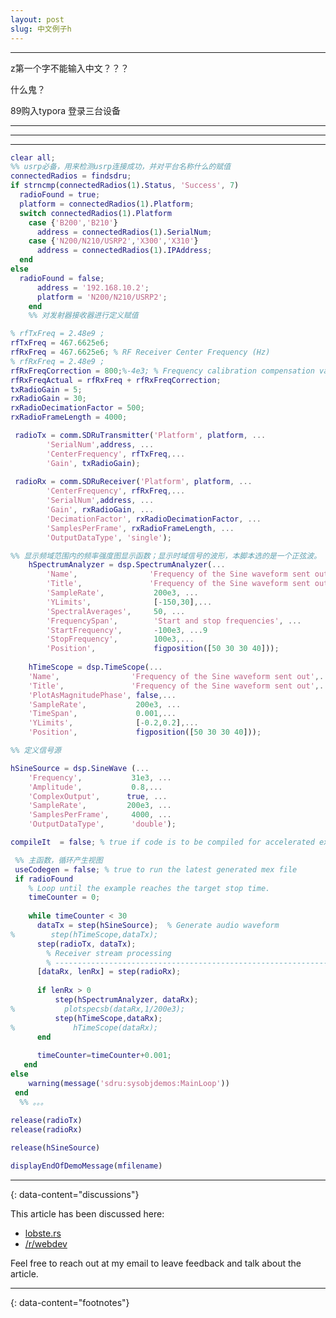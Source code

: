 ```yaml
---
layout: post
slug: 中文例子h
---
```


---

z第一个字不能输入中文？？？

什么鬼？

89购入typora 登录三台设备

---



---

---
```matlab
clear all;
%% usrp必备，用来检测usrp连接成功，并对平台名称什么的赋值
connectedRadios = findsdru;
if strncmp(connectedRadios(1).Status, 'Success', 7)
  radioFound = true;
  platform = connectedRadios(1).Platform;
  switch connectedRadios(1).Platform
	case {'B200','B210'}
	  address = connectedRadios(1).SerialNum;
	case {'N200/N210/USRP2','X300','X310'}
	  address = connectedRadios(1).IPAddress;
  end
else
  radioFound = false;
	  address = '192.168.10.2';
	  platform = 'N200/N210/USRP2';
	end
	%% 对发射器接收器进行定义赋值
```



	

```matlab
% rfTxFreq = 2.48e9 ;
rfTxFreq = 467.6625e6;
rfRxFreq = 467.6625e6; % RF Receiver Center Frequency (Hz)
% rfRxFreq = 2.48e9 ;
rfRxFreqCorrection = 800;%-4e3; % Frequency calibration compensation value (Hz)
rfRxFreqActual = rfRxFreq + rfRxFreqCorrection;
txRadioGain = 5;
rxRadioGain = 30;
rxRadioDecimationFactor = 500;
rxRadioFrameLength = 4000;
```


```matlab
 radioTx = comm.SDRuTransmitter('Platform', platform, ...
        'SerialNum',address, ...
		'CenterFrequency', rfTxFreq,...
		'Gain', txRadioGain);
	
 radioRx = comm.SDRuReceiver('Platform', platform, ...
		'CenterFrequency', rfRxFreq,...
        'SerialNum',address, ...
		'Gain', rxRadioGain, ...
		'DecimationFactor', rxRadioDecimationFactor, ...
		'SamplesPerFrame', rxRadioFrameLength, ...
		'OutputDataType', 'single');
```

```matlab
%% 显示频域范围内的频率强度图显示函数；显示时域信号的波形，本脚本选的是一个正弦波。
	hSpectrumAnalyzer = dsp.SpectrumAnalyzer(...
		'Name',                'Frequency of the Sine waveform sent out',...
		'Title',               'Frequency of the Sine waveform sent out',...
		'SampleRate',           200e3, ...  
		'YLimits',              [-150,30],...
		'SpectralAverages',     50, ...
		'FrequencySpan',        'Start and stop frequencies', ...
		'StartFrequency',       -100e3, ...9
		'StopFrequency',        100e3,...
		'Position',             figposition([50 30 30 40]));
		
	hTimeScope = dsp.TimeScope(...
	'Name',                'Frequency of the Sine waveform sent out',...
	'Title',               'Frequency of the Sine waveform sent out',...
	'PlotAsMagnitudePhase', false,...
	'SampleRate',           200e3, ...
	'TimeSpan',             0.001,...
	'YLimits',              [-0.2,0.2],...
	'Position',             figposition([50 30 30 40]));
```


```matlab
%% 定义信号源

hSineSource = dsp.SineWave (...
	'Frequency',           31e3, ...
	'Amplitude',           0.8,...
	'ComplexOutput',      true, ...
	'SampleRate',         200e3, ...
	'SamplesPerFrame',     4000, ...
	'OutputDataType',      'double');

compileIt  = false; % true if code is to be compiled for accelerated execution
```

```matlab
 %% 主函数，循环产生视图
 useCodegen = false; % true to run the latest generated mex file
 if radioFound
	% Loop until the example reaches the target stop time.
	timeCounter = 0;
	
	while timeCounter < 30
	  dataTx = step(hSineSource);  % Generate audio waveform 
%        step(hTimeScope,dataTx);
	  step(radioTx, dataTx);
		% Receiver stream processing
		% -----------------------------------------------------------------
	  [dataRx, lenRx] = step(radioRx);
	   
	  if lenRx > 0
		  step(hSpectrumAnalyzer, dataRx);
%           plotspecsb(dataRx,1/200e3);      
		  step(hTimeScope,dataRx);
%             hTimeScope(dataRx);
	  end
	  
	  timeCounter=timeCounter+0.001;
   end
else
	warning(message('sdru:sysobjdemos:MainLoop'))
 end
  %% 。。。
 
release(radioTx)
release(radioRx)

release(hSineSource)

displayEndOfDemoMessage(mfilename)
```

---



{: data-content="discussions"}

This article has been discussed here:
- [lobste.rs](#)
- [/r/webdev](#)

Feel free to reach out at my email to leave feedback and talk about the article.

---
{: data-content="footnotes"}

[^1]: Okay here I should put something about "ipsum".
[^2]: same goes for this.
[^3]: I studied latin in high school but im not able to translate *anything*! By the way this is a longer footnote and i think it is still pretty cool, even prettier than shortier ones even though it does not say anything useful but whatever.